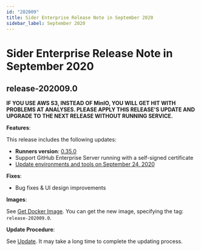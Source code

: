 ```yaml
---
id: "202009"
title: Sider Enterprise Release Note in September 2020
sidebar_label: September 2020
---
```


# Sider Enterprise Release Note in September 2020

## release-202009.0

**IF YOU USE AWS S3, INSTEAD OF MinIO, YOU WILL GET HIT WITH PROBLEMS AT ANALYSES. PLEASE APPLY THIS RELEASE'S UPDATE AND UPGRADE TO THE NEXT RELEASE WITHOUT RUNNING SERVICE.**

**Features**:

This release includes the following updates:

- **Runners version**: [0.35.0](https://github.com/sider/runners/releases/tag/0.35.0)
- Support GitHub Enterprise Server running with a self-signed certificate
- [Update environments and tools on September 24, 2020](../../news/2020.md#update-environments-and-tools-on-september-24-2020)

**Fixes**:

- Bug fixes & UI design improvements

**Images**:

See [Get Docker Image](../installation.md#get-docker-image). You can get the new image, specifying the tag: `release-202009.0`.

**Update Procedure**:

See [Update](../updating.md). It may take a long time to complete the updating process.
